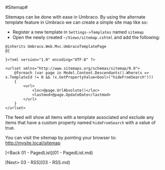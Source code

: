 #Sitemap#

Sitemaps can be done with ease in Umbraco.  By using the alternate template feature in Umbraco we can create a simple site map like so:

* Register a new template in `Settings->Templates` named `sitemap`
* Open the newly created `~/Views/sitemap.cshtml` and add the following:

```
@inherits Umbraco.Web.Mvc.UmbracoTemplatePage
@{

}<?xml version="1.0" encoding="UTF-8" ?>

<urlset xmlns="http://www.sitemaps.org/schemas/sitemap/0.9">
    @foreach (var page in Model.Content.Descendants().Where(x => x.TemplateId != 0 && !x.GetPropertyValue<bool>("hideFromSearch")))
    {
        <url>
            <loc>@page.UrlAbsolute()</loc>
            <lastmod>@page.UpdateDate</lastmod>
        </url>
    }
</urlset>
```

The feed will show all items with a template associated and exclude any items that have a custom property named `hideFromSearch` with a value of true.

You can visit the sitemap by pointing your browser to: http://mysite.local/sitemap

[<Back 01 - PagedList](01 - PagedList.md)

[Next> 03 - RSS](03 - RSS.md)